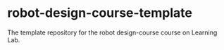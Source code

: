 # robot-design-course-template
The template repository for the robot design-course course on Learning Lab.
